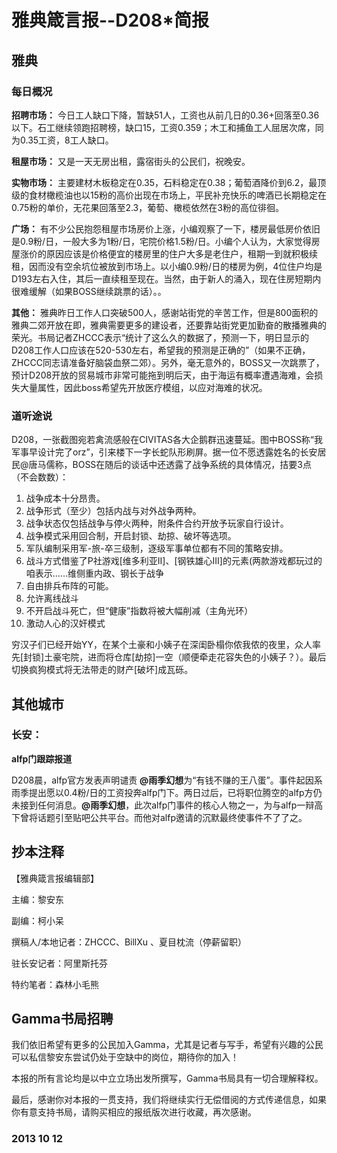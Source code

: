 # 雅典箴言报--D208*简报

## **雅典**

### **每日概况** 

**招聘市场：** 今日工人缺口下降，暂缺51人，工资也从前几日的0.36+回落至0.36以下。石工继续领跑招聘榜，缺口15，工资0.359；木工和捕鱼工人屈居次席，同为0.35工资，8工人缺口。 

**租屋市场：** 又是一天无房出租，露宿街头的公民们，祝晚安。 

**实物市场：** 主要建材木板稳定在0.35，石料稳定在0.38；葡萄酒降价到6.2，最顶级的食材橄榄油也以15粉的高价出现在市场上，平民补充快乐的啤酒已长期稳定在0.75粉的单价，无花果回落至2.3，葡萄、橄榄依然在3粉的高位徘徊。 

**广场：** 有不少公民抱怨租屋市场房价上涨，小编观察了一下，楼房最低房价依旧是0.9粉/日，一般大多为1粉/日，宅院价格1.5粉/日。小编个人认为，大家觉得房屋涨价的原因应该是价格便宜的楼房里的住户大多是老住户，租期一到就积极续租，因而没有空余坑位被放到市场上。以小编0.9粉/日的楼房为例，4位住户均是D193左右入住，其后一直续租至现在。当然，由于新人的涌入，现在住房短期内很难缓解（如果BOSS继续跳票的话）。。 

**其他：** 雅典昨日工作人口突破500人，感谢站街党的辛苦工作，但是800面积的雅典二郊开放在即，雅典需要更多的建设者，还要靠站街党更加勤奋的散播雅典的荣光。书局记者ZHCCC表示“统计了这么久的数据了，预测一下，明日显示的D208工作人口应该在520-530左右，希望我的预测是正确的”（如果不正确，ZHCCC同志请准备好脑袋血祭二郊）。另外，毫无意外的，BOSS又一次跳票了，预计D208开放的贸易城市非常可能拖到明后天，由于海运有概率遭遇海难，会损失大量属性，因此boss希望先开放医疗模组，以应对海难的状况。

### **道听途说**

D208，一张截图宛若禽流感般在CIVITAS各大企鹅群迅速蔓延。图中BOSS称“我军事早设计完了orz”，引来楼下一字长蛇队形刷屏。据一位不愿透露姓名的长安居民@唐马儒称，BOSS在随后的谈话中还透露了战争系统的具体情况，拮要3点（不会数数）： 

1. 战争成本十分昂贵。 
2. 战争形式（至少）包括内战与对外战争两种。
3. 战争状态仅包括战争与停火两种，附条件合约开放予玩家自行设计。 
4. 战争模式采用回合制，开启封锁、劫掠、破坏等选项。 
5. 军队编制采用军-旅-卒三级制，逐级军事单位都有不同的策略安排。 
6. 战斗方式借鉴了P社游戏[维多利亚II]、[钢铁雄心III]的元素(两款游戏都玩过的咱表示……维侧重内政、钢长于战争 
7. 自由排兵布阵的可能。 
8. 允许离线战斗 
9. 不开启战斗死亡，但“健康”指数将被大幅削减（主角光环） 
10. 激动人心的汉奸模式 

穷汉子们已经开始YY，在某个土豪和小姨子在深闺卧榻你侬我侬的夜里，众人率先[封锁]土豪宅院，进而将仓库[劫掠]一空（顺便牵走花容失色的小姨子？）。最后切换疯狗模式将无法带走的财产[破坏]成瓦砾。

## **其他城市**

### **长安：**

**alfp门跟踪报道**

D208晨，alfp官方发表声明谴责 **@雨季幻想**为“有钱不赚的王八蛋”。事件起因系雨季提出愿以0.4粉/日的工资投奔alfp门下。两日过后，已将职位腾空的alfp方仍未接到任何消息。**@雨季幻想**，此次alfp门事件的核心人物之一，为与alfp一辩高下曾将话题引至贴吧公共平台。而他对alfp邀请的沉默最终使事件不了了之。

## 抄本注释

【雅典箴言报编辑部】

主编：黎安东 

副编：柯小呆 

撰稿人/本地记者：ZHCCC、BillXu 、夏目枕流（停薪留职）

驻长安记者：阿里斯托芬 

特约笔者：森林小毛熊

## Gamma书局招聘 

我们依旧希望有更多的公民加入Gamma，尤其是记者与写手，希望有兴趣的公民可以私信黎安东尝试仍处于空缺中的岗位，期待你的加入！

本报的所有言论均是以中立立场出发所撰写，Gamma书局具有一切合理解释权。

最后，感谢你对本报的一贯支持，我们将继续实行无偿借阅的方式传递信息，如果你有意支持书局，请购买相应的报纸版次进行收藏，再次感谢。

### 2013 10 12